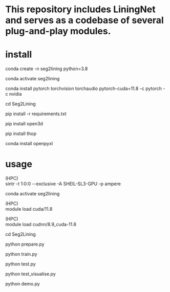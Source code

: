 # This repository includes LiningNet and serves as a codebase of several plug-and-play modules.

# install

conda create -n seg2lining python=3.8

conda activate seg2lining

conda install pytorch torchvision torchaudio pytorch-cuda=11.8 -c pytorch -c nvidia

cd Seg2Lining

pip install -r requirements.txt

pip install open3d

pip install thop

conda install openpyxl

# usage

(HPC)  
sintr -t 1:0:0 --exclusive -A SHEIL-SL3-GPU -p ampere

conda activate seg2lining

(HPC)  
module load cuda/11.8

(HPC)  
module load cudnn/8.9_cuda-11.8

cd Seg2Lining

python prepare.py

python train.py

python test.py

python test_visualise.py

python demo.py